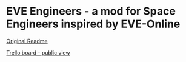 EVE Engineers - a mod for Space Engineers inspired by EVE-Online
===============
[Original Readme](https://github.com/KeenSoftwareHouse/SpaceEngineers/blob/master/README.md)

[Trello board - public view](https://trello.com/b/iZEb0FDE)
